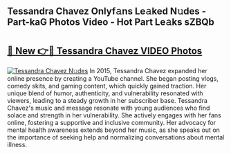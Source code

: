## Tessandra Chavez Onlyf𝚊ns Le𝚊ked N𝚞des - Part-kaG Photos Video - Hot Part Le𝚊ks sZBQb

# <h2><a href="http://ab51912.deff.icu/?id=Tessandra+Chavez">🔗 New 👉🔴 Tessandra Chavez VIDEO Photos</a></h2>

[![Tessandra Chavez N𝚞des](https://i.imgur.com/rIISA9y.gif)](http://ab51912.deff.icu/?id=Tessandra+Chavez)
In 2015, Tessandra Chavez expanded her online presence by creating a YouTube channel. She began posting vlogs, comedy skits, and gaming content, which quickly gained traction. Her unique blend of humor, authenticity, and vulnerability resonated with viewers, leading to a steady growth in her subscriber base. Tessandra Chavez's music and message resonate with young audiences who find solace and strength in her vulnerability. She actively engages with her fans online, fostering a supportive and inclusive community. Her advocacy for mental health awareness extends beyond her music, as she speaks out on the importance of seeking help and normalizing conversations about mental illness.
